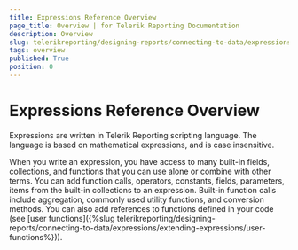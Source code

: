 ```yaml
---
title: Expressions Reference Overview
page_title: Overview | for Telerik Reporting Documentation
description: Overview
slug: telerikreporting/designing-reports/connecting-to-data/expressions/expressions-reference/overview
tags: overview
published: True
position: 0
---
```


# Expressions Reference Overview



Expressions are written in Telerik Reporting scripting language.         The language is based on mathematical expressions, and is case insensitive.

When you write an expression, you have access to many built-in fields,         collections, and functions that you can use alone or combine with other         terms. You can add function calls, operators, constants, fields, parameters,         items from the built-in collections to an expression. Built-in function         calls include aggregation, commonly used utility functions, and conversion         methods. You can also add references to functions defined in your code         (see [user functions]({%slug telerikreporting/designing-reports/connecting-to-data/expressions/extending-expressions/user-functions%})).

